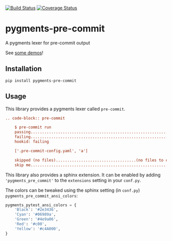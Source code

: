 [![Build Status](https://travis-ci.org/asottile/pygments-pre-commit.svg?branch=master)](https://travis-ci.org/asottile/pygments-pre-commit)
[![Coverage Status](https://coveralls.io/repos/github/asottile/pygments-pre-commit/badge.svg?branch=master)](https://coveralls.io/github/asottile/pygments-pre-commit?branch=master)

pygments-pre-commit
===================

A pygments lexer for pre-commit output

See [some demos](https://asottile.github.io/pygments-pre-commit)!

## Installation

`pip install pygments-pre-commit`

## Usage

This library provides a pygments lexer called `pre-commit`.

```rst
.. code-block:: pre-commit

    $ pre-commit run
    passing..................................................................Passed
    failing..................................................................Failed
    hookid: failing

    ['.pre-commit-config.yaml', 'a']

    skipped (no files)...................................(no files to check)Skipped
    skip me.................................................................Skipped
```

This library also provides a sphinx extension.  It can be enabled by adding
`'pygments_pre_commit'` to the `extensions` setting in your `conf.py`.

The colors can be tweaked using the sphinx setting (in `conf.py`)
`pygments_pre_commit_ansi_colors`:

```python
pygments_pytest_ansi_colors = {
    'Black': '#2e3436',
    'Cyan': '#06989a',
    'Green': '#4e9a06',
    'Red': '#c00',
    'Yellow': '#c4A000',
}
```
